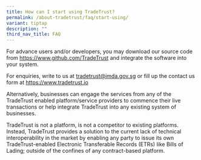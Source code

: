 ```yaml
---
title: How can I start using TradeTrust?
permalink: /about-tradetrust/faq/start-using/
variant: tiptap
description: ""
third_nav_title: FAQ
---
```

<p>For advance users and/or developers, you may download our source code
from <a href="https://www.github.com/TradeTrust" rel="noopener noreferrer nofollow" target="_blank">https://www.github.com/TradeTrust</a> and
integrate the software into your system.</p>
<p>For enquiries, write to us at <a href="https://www.github.com/TradeTrust" rel="noopener noreferrer nofollow" target="_blank">tradetrust@imda.gov.sg</a> or fill
up the contact us form at <a href="https://www.github.com/TradeTrust" rel="noopener noreferrer nofollow" target="_blank">https://www.tradetrust.io</a>
</p>
<p>Alternatively, businesses can engage the services from any of the TradeTrust
enabled platform/service providers to commence their live transactions
or help integrate TradeTrust into any existing system of businesses.</p>
<p>TradeTrust is not a platform, is not a competitor to existing platforms.
Instead, TradeTrust provides a solution to the current lack of technical
interoperability in the market by enabling any party to issue its own TradeTrust-enabled
Electronic Transferable Records (ETRs) like Bills of Lading; outside of
the confines of any contract-based platform.</p>
<p></p>
